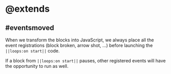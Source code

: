 # @extends

## #eventsmoved

When we transform the blocks into JavaScript, we always place all the event registrations (block broken, arrow shot, ...) before launching the `||loops:on start||` code.

If a block from `||loops:on start||` pauses, other registered events will have the opportunity to run as well.